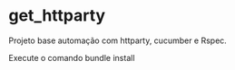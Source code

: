 # get_httparty
Projeto base automação com httparty, cucumber e Rspec. 

Execute o comando bundle install
